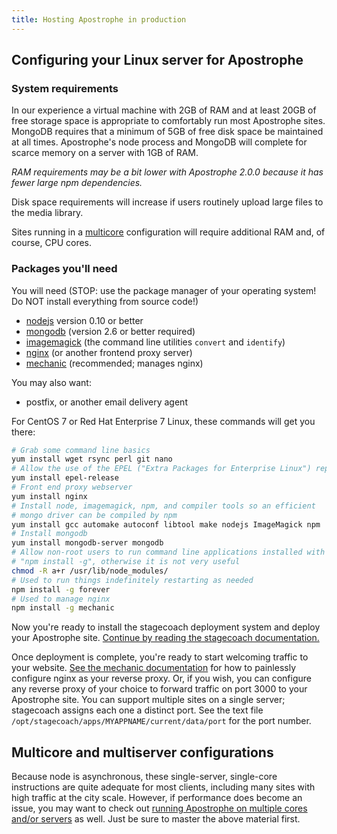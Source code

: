 ```yaml
---
title: Hosting Apostrophe in production
---
```


## Configuring your Linux server for Apostrophe

### System requirements

In our experience a virtual machine with 2GB of RAM and at least 20GB of free storage space is appropriate to comfortably run most Apostrophe sites. MongoDB requires that a minimum of 5GB of free disk space be maintained at all times. Apostrophe's node process and MongoDB will complete for scarce memory on a server with 1GB of RAM.

*RAM requirements may be a bit lower with Apostrophe 2.0.0 because it has fewer large npm dependencies.*

Disk space requirements will increase if users routinely upload large files to the media library.

Sites running in a [multicore](../howtos/multicore.html) configuration will require additional RAM and, of course, CPU cores.

### Packages you'll need

You will need (STOP: use the package manager of your operating system! Do NOT install everything from source code!)

* [nodejs](https://nodejs.org/en/) version 0.10 or better
* [mongodb](http://www.mongodb.org/) (version 2.6 or better required)
* [imagemagick](http://www.imagemagick.org/script/index.php) (the command line utilities `convert` and `identify`)
* [nginx](https://www.nginx.com/) (or another frontend proxy server)
* [mechanic](https://npmjs.org/package/mechanic) (recommended; manages nginx)

You may also want:

* postfix, or another email delivery agent

For CentOS 7 or Red Hat Enterprise 7 Linux, these commands will get you there:

```bash
# Grab some command line basics
yum install wget rsync perl git nano
# Allow the use of the EPEL ("Extra Packages for Enterprise Linux") repository
yum install epel-release
# Front end proxy webserver
yum install nginx
# Install node, imagemagick, npm, and compiler tools so an efficient
# mongo driver can be compiled by npm
yum install gcc automake autoconf libtool make nodejs ImageMagick npm
# Install mongodb
yum install mongodb-server mongodb
# Allow non-root users to run command line applications installed with
# "npm install -g", otherwise it is not very useful
chmod -R a+r /usr/lib/node_modules/
# Used to run things indefinitely restarting as needed
npm install -g forever
# Used to manage nginx
npm install -g mechanic
```

Now you're ready to install the stagecoach deployment system and deploy your Apostrophe site. [Continue by reading the stagecoach documentation.](https://github.com/punkave/stagecoach)

Once deployment is complete, you're ready to start welcoming traffic to your website. [See the mechanic documentation](https://github.com/punkave/mechanic) for how to painlessly configure nginx as your reverse proxy. Or, if you wish, you can configure any reverse proxy of your choice to forward traffic on port 3000 to your Apostrophe site. You can support multiple sites on a single server; stagecoach assigns each one a distinct port. See the text file `/opt/stagecoach/apps/MYAPPNAME/current/data/port` for the port number.

## Multicore and multiserver configurations

Because node is asynchronous, these single-server, single-core instructions are quite adequate for most clients, including many sites with high traffic at the city scale. However, if performance does become an issue, you may want to check out [running Apostrophe on multiple cores and/or servers](../howtos/multicore.html) as well. Just be sure to master the above material first.
